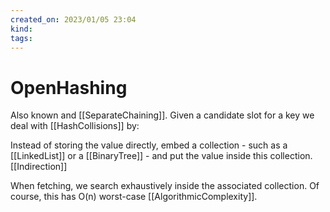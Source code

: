 ```yaml
---
created_on: 2023/01/05 23:04
kind:
tags:
---
```


# OpenHashing

Also known and \[\[SeparateChaining]]. Given a candidate slot for a key we deal with \[\[HashCollisions]] by:

Instead of storing the value directly, embed a collection - such as a \[\[LinkedList]] or a \[\[BinaryTree]] -  and put the value inside this collection. \[\[Indirection]]

When fetching, we search exhaustively inside the associated collection. Of course, this has O(n) worst-case \[\[AlgorithmicComplexity]].
